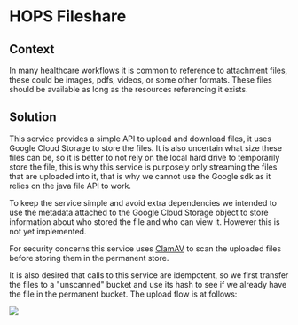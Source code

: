 # HOPS Fileshare

## Context

In many healthcare workflows it is common to reference to attachment files, these could be images, pdfs, videos, or some other formats. These files should be available as long as the resources referencing it exists.

## Solution

This service provides a simple API to upload and download files, it uses Google Cloud Storage to store the files. 
It is also uncertain what size these files can be, so it is better to not rely on the local hard drive to temporarily store the file, this is why this service is purposely only streaming the files that are uploaded into it, that is why we cannot use the Google sdk as it relies on the java file API to work.

To keep the service simple and avoid extra dependencies we intended to use the metadata attached to the Google Cloud Storage object to store information about who stored the file and who can view it. However this is not yet implemented.

For security concerns this service uses [ClamAV](https://doc.nais.io/security/antivirus/) to scan the uploaded files before storing them in the permanent store.

It is also desired that calls to this service are idempotent, so we first transfer the files to a "unscanned" bucket and use its hash to see if we already have the file in the permanent bucket. The upload flow is at follows:

[![](https://mermaid.ink/img/eyJjb2RlIjoic2VxdWVuY2VEaWFncmFtXG4gICAgcGFydGljaXBhbnQgQSBhcyBVc2VyXG4gICAgcGFydGljaXBhbnQgRCBhcyBob3BzLWZpbGVzaGFyZVxuICAgIHBhcnRpY2lwYW50IEMgYXMgdW5zY2FubmVkLWJ1Y2tldFxuICAgIHBhcnRpY2lwYW50IFYgYXMgQ2xhbUFWXG4gICAgcGFydGljaXBhbnQgSyBhcyBwZXJtYW5lbnQtYnVja2V0XG4gICAgQS0-PkQ6IFVwbG9hZCBmaWxlXG4gICAgYWN0aXZhdGUgRFxuICAgIEQtPj5DOiBUcmFuc2ZlciBmaWxlXG4gICAgQy0-PkQ6IEZpbGUgbWV0YWRhdGEgKGhhc2gpXG4gICAgRC0-PlY6IFNjYW5cbiAgICBhbHQgU2NhbiByZXN1bHRcbiAgICAgICAgVi0-PkQ6IE9LXG4gICAgZWxzZVxuICAgICAgICBWLT4-RDogTm90IE9LXG4gICAgICAgIEQtPj5BOiBFcnJvclxuICAgIGVuZFxuICAgIFxuICAgIEQtPj5LOiBUcmFuc2ZlciBmaWxlXG4gICAgRC0-PkE6IEZpbGUgbWV0YWRhdGEgKyBJRFxuICAgIGRlYWN0aXZhdGUgRFxuICAiLCJtZXJtYWlkIjp7InRoZW1lIjoiZGVmYXVsdCJ9LCJ1cGRhdGVFZGl0b3IiOmZhbHNlLCJhdXRvU3luYyI6dHJ1ZSwidXBkYXRlRGlhZ3JhbSI6ZmFsc2V9)](https://mermaid-js.github.io/mermaid-live-editor/edit/#eyJjb2RlIjoic2VxdWVuY2VEaWFncmFtXG4gICAgcGFydGljaXBhbnQgQSBhcyBVc2VyXG4gICAgcGFydGljaXBhbnQgRCBhcyBob3BzLWZpbGVzaGFyZVxuICAgIHBhcnRpY2lwYW50IEMgYXMgdW5zY2FubmVkLWJ1Y2tldFxuICAgIHBhcnRpY2lwYW50IFYgYXMgQ2xhbUFWXG4gICAgcGFydGljaXBhbnQgSyBhcyBwZXJtYW5lbnQtYnVja2V0XG4gICAgQS0-PkQ6IFVwbG9hZCBmaWxlXG4gICAgYWN0aXZhdGUgRFxuICAgIEQtPj5DOiBUcmFuc2ZlciBmaWxlXG4gICAgQy0-PkQ6IEZpbGUgbWV0YWRhdGEgKGhhc2gpXG4gICAgRC0-PlY6IFNjYW5cbiAgICBhbHQgU2NhbiByZXN1bHRcbiAgICAgICAgVi0-PkQ6IE9LXG4gICAgZWxzZVxuICAgICAgICBWLT4-RDogTm90IE9LXG4gICAgICAgIEQtPj5BOiBFcnJvclxuICAgIGVuZFxuICAgIFxuICAgIEQtPj5LOiBUcmFuc2ZlciBmaWxlXG4gICAgRC0-PkE6IEZpbGUgbWV0YWRhdGEgKyBJRFxuICAgIGRlYWN0aXZhdGUgRFxuICAiLCJtZXJtYWlkIjoie1xuICBcInRoZW1lXCI6IFwiZGVmYXVsdFwiXG59IiwidXBkYXRlRWRpdG9yIjpmYWxzZSwiYXV0b1N5bmMiOnRydWUsInVwZGF0ZURpYWdyYW0iOmZhbHNlfQ)



